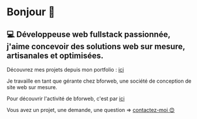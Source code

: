 # Bonjour 👋

## 💻 Développeuse web fullstack passionnée, j'aime concevoir des solutions web sur mesure, artisanales et optimisées.

Découvrez mes projets depuis mon portfolio : [ici](https://portfolio-alice-mimouni.bforweb.fr)

Je travaille en tant que gérante chez bforweb, une société de conception de site web sur mesure.

Pour découvrir l'activité de bforweb, c'est par [ici](https://bforweb.fr)

Vous avez un projet, une demande, une question => [contactez-moi 😊](mailto:alicemimouni@outlook.com)
